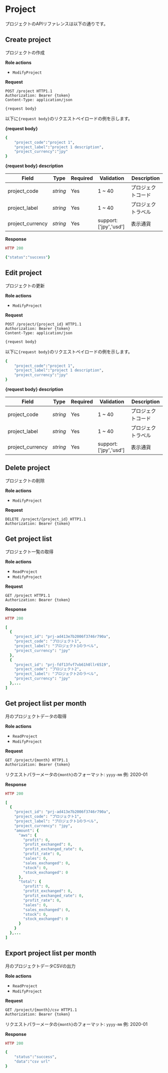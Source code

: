 # Project

プロジェクトのAPIリファレンスは以下の通りです。

## Create project

プロジェクトの作成

**Role actions**

* `ModifyProject`

**Request**

```http
POST /project HTTP1.1
Authorization: Bearer {token}
Content-Type: application/json

{request body}
```

以下に`{request body}`のリクエストペイロードの例を示します。

**{request body}**

```ruby
{
    "project_code":"project 1",
    "project_label":"project 1 description",
    "project_currency":"jpy"
}
```

**{request body} description**

| Field             | Type     | Required | Validation             | Description |
| ----------------- | -------- | -------- | ---------------------- | ----------- |
| project\_code     | _string_ | Yes      | 1 \~ 40                | プロジェクトコード   |
| project\_label    | _string_ | Yes      | 1 \~ 40                | プロジェクトラベル   |
| project\_currency | _string_ | Yes      | support:\['jpy','usd'] | 表示通貨        |

**Response**

```ruby
HTTP 200

{"status":"success"}
```

## Edit project

プロジェクトの更新

**Role actions**

* `ModifyProject`

**Request**

```http
POST /project/{project_id} HTTP1.1
Authorization: Bearer {token}
Content-Type: application/json

{request body}
```

以下に`{request body}`のリクエストペイロードの例を示します。

```ruby
{
    "project_code":"project 1",
    "project_label":"project 1 description",
    "project_currency":"jpy"
}
```

**{request body} description**

| Field             | Type     | Required | Validation             | Description |
| ----------------- | -------- | -------- | ---------------------- | ----------- |
| project\_code     | _string_ | Yes      | 1 \~ 40                | プロジェクトコード   |
| project\_label    | _string_ | Yes      | 1 \~ 40                | プロジェクトラベル   |
| project\_currency | _string_ | Yes      | support:\['jpy','usd'] | 表示通貨        |

## Delete project

プロジェクトの削除

**Role actions**

* `ModifyProject`

**Request**

```http
DELETE /project/{project_id} HTTP1.1
Authorization: Bearer {token}
```

## Get project list

プロジェクト一覧の取得

**Role actions**

* `ReadProject`
* `ModifyProject`

**Request**

```http
GET /project HTTP1.1
Authorization: Bearer {token}
```

**Response**

```ruby
HTTP 200

[
  {
    "project_id": "prj-ad413e7b2006f3746r790a",
    "project_code": "プロジェクト1",
    "project_label": "プロジェクト1のラベル",
    "project_currency": "jpy"
  },
  {
    "project_id": "prj-fdf13fvf7vb61h0llr6519",
    "project_code": "プロジェクト2",
    "project_label": "プロジェクト2のラベル",
    "project_currency": "jpy"
  },...
]
```

## Get project list per month

月のプロジェクトデータの取得

**Role actions**

* `ReadProject`
* `ModifyProject`

**Request**

```http
GET /project/{month} HTTP1.1
Authorization: Bearer {token}
```

リクエストパラーメータの`{month}`のフォーマット: `yyyy-mm` 例: 2020-01

**Response**

```ruby
HTTP 200

[
  {
    "project_id": "prj-ad413e7b2006f3746r790a",
    "project_code": "プロジェクト1",
    "project_label": "プロジェクト1のラベル",
    "project_currency": "jpy",
    "amount": {
      "aws": {
        "profit": 0,
        "profit_exchanged": 0,
        "profit_exchanged_rate": 0,
        "profit_rate": 0,
        "sales": 0,
        "sales_exchanged": 0,
        "stock": 0,
        "stock_exchanged": 0
      },
      "total": {
        "profit": 0,
        "profit_exchanged": 0,
        "profit_exchanged_rate": 0,
        "profit_rate": 0,
        "sales": 0,
        "sales_exchanged": 0,
        "stock": 0,
        "stock_exchanged": 0
      }
    }
  },...
]
```

## Export project list per month

月のプロジェクトデータCSVの出力

**Role actions**

* `ReadProject`
* `ModifyProject`

**Request**

```http
GET /project/{month}/csv HTTP1.1
Authorization: Bearer {token}
```

リクエストパラーメータの`{month}`のフォーマット: `yyyy-mm` 例: 2020-01

**Response**

```ruby
HTTP 200

{
    "status":"success",
    "data":"csv url"
}
```
